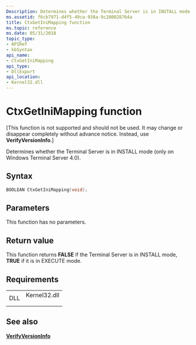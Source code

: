 ```yaml
---
Description: Determines whether the Terminal Server is in INSTALL mode (only on Windows Terminal Server 4.0).
ms.assetid: f6cb7971-d4f5-49ca-938a-9c280028764a
title: CtxGetIniMapping function
ms.topic: reference
ms.date: 05/31/2018
topic_type: 
- APIRef
- kbSyntax
api_name: 
- CtxGetIniMapping
api_type: 
- DllExport
api_location: 
- Kernel32.dll
---
```


# CtxGetIniMapping function

\[This function is not supported and should not be used. It may change or disappear completely without advance notice. Instead, use **VerifyVersionInfo**.\]

Determines whether the Terminal Server is in INSTALL mode (only on Windows Terminal Server 4.0).

## Syntax


```C++
BOOLEAN CtxGetIniMapping(void);
```



## Parameters

This function has no parameters.

## Return value

This function returns **FALSE** if the Terminal Server is in INSTALL mode, **TRUE** if it is in EXECUTE mode.

## Requirements



|                |                                                                                         |
|----------------|-----------------------------------------------------------------------------------------|
| DLL<br/> | <dl> <dt>Kernel32.dll</dt> </dl> |



## See also

<dl> <dt>

[**VerifyVersionInfo**](/windows/win32/api/winbase/nf-winbase-verifyversioninfoa)
</dt> </dl>

 

 